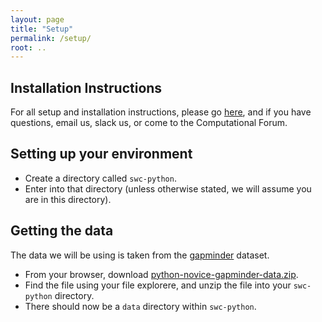 ```yaml
---
layout: page
title: "Setup"
permalink: /setup/
root: ..
---
```


## Installation Instructions
For all setup and installation instructions, please go
[here](https://labsyspharm.github.io/2019-10-02-python-programming/), and if 
you have questions, email us, slack us, or come to the Computational Forum.

## Setting up your environment

- Create a directory called `swc-python`.
- Enter into that directory (unless otherwise stated, we will assume you are in this directory).

## Getting the data
The data we will be using is taken from the [gapminder](https://en.wikipedia.org/wiki/Gapminder_Foundation)
dataset. 

- From your browser, download [python-novice-gapminder-data.zip](https://labsyspharm.github.io/python-novice-gapminder/files/python-novice-gapminder-data.zip).
- Find the file using your file explorere, and unzip the file into your `swc-python` directory.
- There should now be a `data` directory within `swc-python`.
